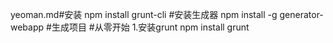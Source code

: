 yeoman.md#安装
npm install grunt-cli
#安装生成器
npm install -g generator-webapp
#生成项目
#从零开始
1.安装grunt
npm install grunt

